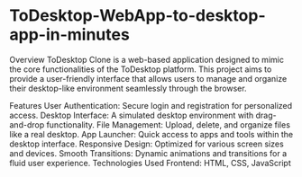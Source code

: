 # ToDesktop-WebApp-to-desktop-app-in-minutes
Overview
ToDesktop Clone is a web-based application designed to mimic the core functionalities of the ToDesktop platform. This project aims to provide a user-friendly interface that allows users to manage and organize their desktop-like environment seamlessly through the browser.

Features
User Authentication: Secure login and registration for personalized access.
Desktop Interface: A simulated desktop environment with drag-and-drop functionality.
File Management: Upload, delete, and organize files like a real desktop.
App Launcher: Quick access to apps and tools within the desktop interface.
Responsive Design: Optimized for various screen sizes and devices.
Smooth Transitions: Dynamic animations and transitions for a fluid user experience.
Technologies Used
Frontend: HTML, CSS, JavaScript
